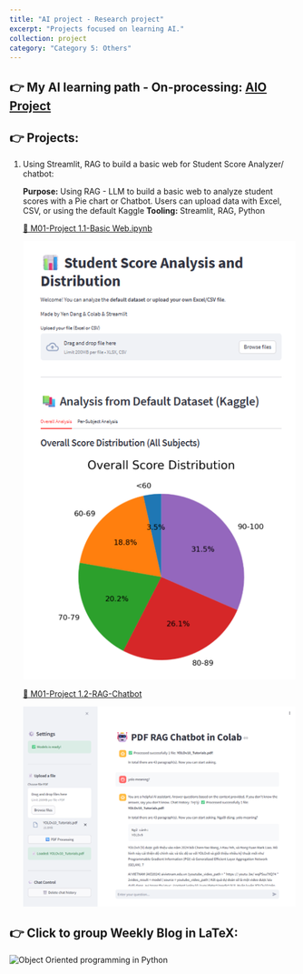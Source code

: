```yaml
---
title: "AI project - Research project"
excerpt: "Projects focused on learning AI."
collection: project
category: "Category 5: Others"
---
```


## 👉 My AI learning path - On-processing: [AIO Project](https://yen010390.github.io/AIO.github.io/)

## 👉 Projects:
1. Using Streamlit, RAG to build a basic web for Student Score Analyzer/ chatbot:
   
   **Purpose:** Using RAG - LLM to build a basic web to analyze student scores with a Pie chart or Chatbot. Users can upload data with Excel, CSV, or using the default Kaggle
   **Tooling:** Streamlit, RAG, Python
   
   [🔗 M01-Project 1.1-Basic Web.ipynb](https://colab.research.google.com/drive/1-emVwJgWkQZXWs5YGGpEwV1XYdAPfqnH?usp=sharing)
   
   ![Screenshot-Streamlit](images/M01/M1-Streamlit.png)

   
   [🔗 M01-Project 1.2-RAG-Chatbot](https://colab.research.google.com/drive/1dq8_cvoS9pz5xFVFWDoaQmExazKJL-g_?usp=sharing)
   
   ![Screenshot-Streamlit](/images/M01/RAG.png)


## 👉 Click to group Weekly Blog in LaTeX:
![Object Oriented programming in Python](https://www.overleaf.com/read/rmvtnqhbyxgc#2cc7e8)
